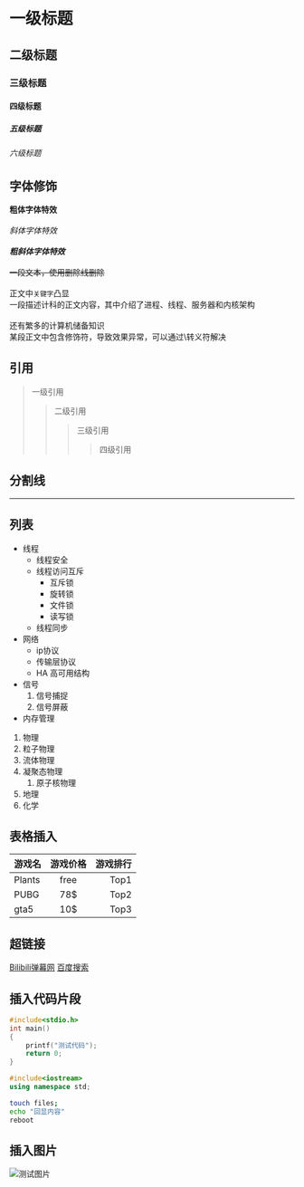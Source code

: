 # 一级标题
## 二级标题
### 三级标题
#### 四级标题
##### 五级标题
###### 六级标题

## 字体修饰

**粗体字体特效**<br><br>
*斜体字体特效*<br><br>
***粗斜体字体特效***<br><br>
~~一段文本，使用删除线删除~~<br><br>
正文中`关键字`凸显<br>
一段描述计科的正文内容，其中介绍了进程、线程、服务器和内核架构<br><br>
还有繁多的计算机储备知识<br>
某段正文中包含修饰符，导致效果异常，可以通过\转义符解决<br>

## 引用
> 一级引用
>> 二级引用
>>> 三级引用
>>>> 四级引用

## 分割线

*****

## 列表
* 线程
  * 线程安全
  * 线程访问互斥
    * 互斥锁
    * 旋转锁
    * 文件锁
    * 读写锁
  * 线程同步
* 网络
  * ip协议
  * 传输层协议
  * HA 高可用结构
* 信号
  1. 信号捕捉
  2. 信号屏蔽
* 内存管理

1. 物理
  1. 粒子物理
  2. 流体物理
  3. 凝聚态物理
     1. 原子核物理
2. 地理
3. 化学

## 表格插入

游戏名|游戏价格|游戏排行
---|:-:|---:
Plants|free|Top1
PUBG|78$|Top2
gta5|10$|Top3

## 超链接
[Bilibili弹幕网](http://www.bilibili.com "点击进入B站") 
[百度搜索](www.baidu.com "点击进入百度")

## 插入代码片段
```c
#include<stdio.h>
int main()
{
	printf("测试代码");
	return 0;
}
```

```cpp
#include<iostream>
using namespace std;
```

```bash
touch files;
echo "回显内容"
reboot
```
## 插入图片
![测试图片](C://Users//80444//Desktop//xx.jpg)
